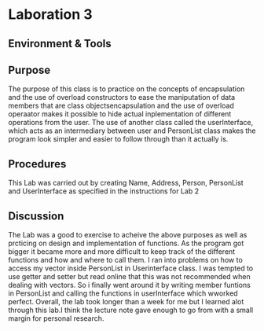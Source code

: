 # Laboration 3

## Environment & Tools

## Purpose
The purpose of this class is to practice on the concepts of encapsulation and the use of overload constructors to 
ease the maniputation of data members that are class objectsencapsulation and the use of overload operaator makes it 
possible to hide actual inplementation of different operations from the user. The use of another class called the 
userInterface, which acts as an intermediary between user and PersonList class makes the program look simpler and 
easier to follow through than it actually is.

## Procedures
This Lab was carried out by creating Name, Address, Person, PersonList and UserInterface as specified in the 
instructions for Lab 2

## Discussion
The Lab was a good to exercise to acheive the above purposes as well as prcticing on design and implementation of functions.
As the program got bigger it became more and more difficult to keep track of the different functions and how and 
where to call them. I ran into problems on how to access my vector inside PersonList in Userinterface class. I was 
tempted to use getter and setter but read online that this was not recommended when dealing with vectors. So i finally 
went around it by writing member funtions in PersonList and calling the functions in userInterface which wworked perfect.
Overall, the lab took longer than a week for me but I learned alot through this lab.I think the lecture note gave enough to go from with a small margin for personal 
research.